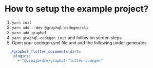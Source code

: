 # How to setup the example project?
1. `yarn init`
2. `yarn add --dev @graphql-codegen/cli`
3. `yarn add graphql`
4. `yarn graphql-codegen init` and follow on screen steps
5. Open your codegen.yml file and add the following under generates
```yml
  ./graphql_flutter_documents.dart:
    plugins:
      - "@vinaybedre/graphql-flutter-codegen"
```
